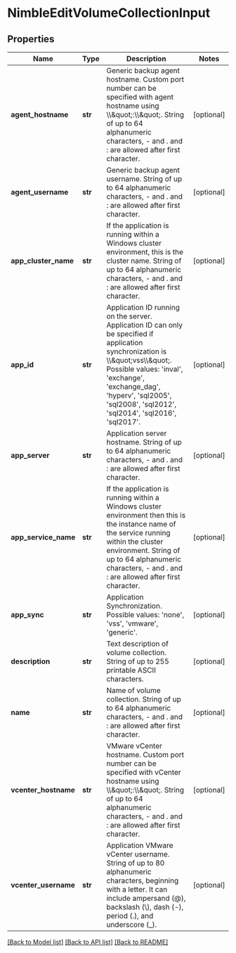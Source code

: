 # NimbleEditVolumeCollectionInput

## Properties
Name | Type | Description | Notes
------------ | ------------- | ------------- | -------------
**agent_hostname** | **str** | Generic backup agent hostname. Custom port number can be specified with agent hostname using \\\\\&quot;:\\\\\&quot;. String of up to 64 alphanumeric characters, - and . and : are allowed after first character. | [optional] 
**agent_username** | **str** | Generic backup agent username. String of up to 64 alphanumeric characters, - and . and : are allowed after first character. | [optional] 
**app_cluster_name** | **str** | If the application is running within a Windows cluster environment, this is the cluster name. String of up to 64 alphanumeric characters, - and . and : are allowed after first character. | [optional] 
**app_id** | **str** | Application ID running on the server. Application ID can only be specified if application synchronization is \\\\\&quot;vss\\\\\&quot;. Possible values: &#39;inval&#39;, &#39;exchange&#39;, &#39;exchange_dag&#39;, &#39;hyperv&#39;, &#39;sql2005&#39;, &#39;sql2008&#39;, &#39;sql2012&#39;, &#39;sql2014&#39;, &#39;sql2016&#39;, &#39;sql2017&#39;. | [optional] 
**app_server** | **str** | Application server hostname. String of up to 64 alphanumeric characters, - and . and : are allowed after first character. | [optional] 
**app_service_name** | **str** | If the application is running within a Windows cluster environment then this is the instance name of the service running within the cluster environment. String of up to 64 alphanumeric characters, - and . and : are allowed after first character. | [optional] 
**app_sync** | **str** | Application Synchronization. Possible values: &#39;none&#39;, &#39;vss&#39;, &#39;vmware&#39;, &#39;generic&#39;. | [optional] 
**description** | **str** | Text description of volume collection. String of up to 255 printable ASCII characters. | [optional] 
**name** | **str** | Name of volume collection. String of up to 64 alphanumeric characters, - and . and : are allowed after first character. | [optional] 
**vcenter_hostname** | **str** | VMware vCenter hostname. Custom port number can be specified with vCenter hostname using \\\\\&quot;:\\\\\&quot;. String of up to 64 alphanumeric characters, - and . and : are allowed after first character. | [optional] 
**vcenter_username** | **str** | Application VMware vCenter username. String of up to 80 alphanumeric characters, beginning with a letter. It can include ampersand (@), backslash (\\), dash (-), period (.), and underscore (_). | [optional] 

[[Back to Model list]](../README.md#documentation-for-models) [[Back to API list]](../README.md#documentation-for-api-endpoints) [[Back to README]](../README.md)



